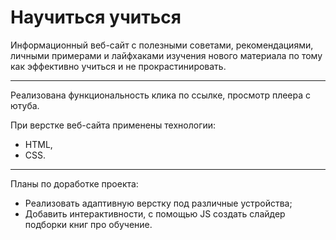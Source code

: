 # Научиться учиться #


Информационный веб-сайт с полезными советами, рекомендациями, личными примерами и лайфхаками изучения нового материала по тому как эффективно учиться и не прокрастинировать.

---

Реализована функциональность клика по ссылке, просмотр плеера с ютуба. 


При верстке веб-сайта применены технологии: 
* HTML, 
* CSS.

---

Планы по доработке проекта:
* Pеализовать адаптивную верстку под различные устройства;
* Добавить интерактивности, с помощью JS создать слайдер подборки книг про обучение.
